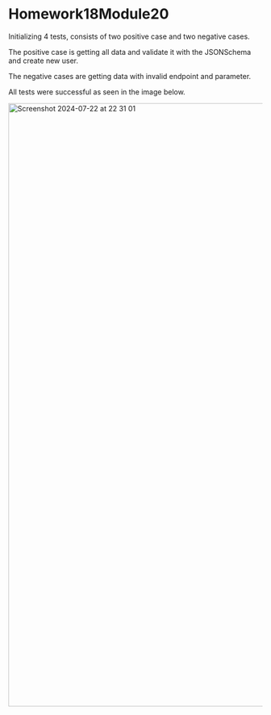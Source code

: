 # Homework18Module20

Initializing 4 tests, consists of two positive case and two negative cases.

The positive case is getting all data and validate it with the JSONSchema and create new user.

The negative cases are getting data with invalid endpoint and parameter.

All tests were successful as seen in the image below.

<img width="1196" alt="Screenshot 2024-07-22 at 22 31 01" src="https://github.com/user-attachments/assets/e48f14c8-ea0f-4287-b8b6-bd25c55bb386">
